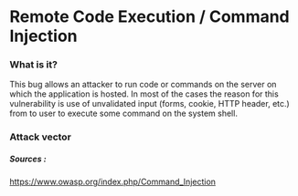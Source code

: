 # Remote Code Execution / Command Injection

### What is it?
This bug allows an attacker to run code or commands on the server on which the application is hosted. In most of the cases the reason for this vulnerability is use of unvalidated input (forms, cookie, HTTP header, etc.) from to user to execute some command on the system shell.

### Attack vector
<Need to fill info here>


##### Sources :
https://www.owasp.org/index.php/Command_Injection
